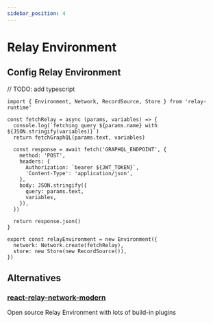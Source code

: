 ```yaml
---
sidebar_position: 4
---
```


# Relay Environment

## Config Relay Environment

// TODO: add typescript

```
import { Environment, Network, RecordSource, Store } from 'relay-runtime'

const fetchRelay = async (params, variables) => {
  console.log(`fetching query ${params.name} with ${JSON.stringify(variables)}`)
  return fetchGraphQL(params.text, variables)

  const response = await fetch('GRAPHQL_ENDPOINT', {
    method: 'POST',
    headers: {
      Authorization: `bearer ${JWT_TOKEN}`,
      'Content-Type': 'application/json',
    },
    body: JSON.stringify({
      query: params.text,
      variables,
    }),
  })

  return response.json()
}

export const relayEnvironment = new Environment({
  network: Network.create(fetchRelay),
  store: new Store(new RecordSource()),
})
```

## Alternatives

### [react-relay-network-modern](https://github.com/relay-tools/react-relay-network-modern)
Open source Relay Environment with lots of build-in plugins
